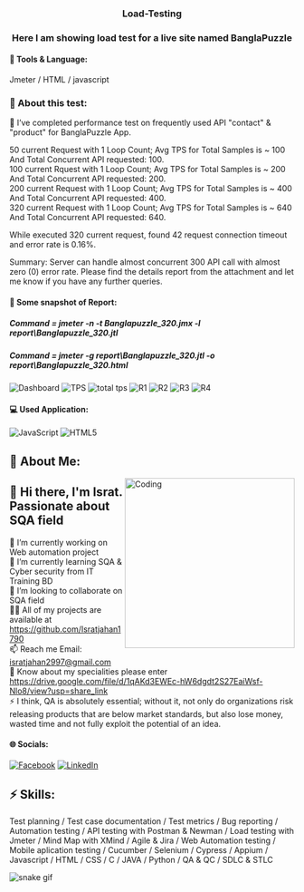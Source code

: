 <h3 align="center">Load-Testing</h3>
<h3 align="center">Here I am showing load test for a live site named BanglaPuzzle</h3>

#### 👯 Tools & Language: 
Jmeter /  HTML / javascript

### 💫 About this test:
🔭 I’ve completed performance test on frequently used API "contact" & "product" for BanglaPuzzle App.


50  current Request with 1 Loop Count; Avg TPS for Total Samples is ~ 100 And Total Concurrent API requested: 100.<br>
100 current Rquest with 1 Loop Count; Avg TPS for Total Samples is ~ 200 And Total Concurrent API requested: 200.<br>
200 current Request with 1 Loop Count; Avg TPS for Total Samples is ~ 400 And Total Concurrent API requested: 400.<br>
320 current Request with 1 Loop Count; Avg TPS for Total Samples is ~ 640 And Total Concurrent API requested: 640.<br>

While executed 320 current request, found 42 request connection timeout and error rate is 0.16%. 

Summary: Server can handle almost concurrent 300 API call with almost zero (0) error rate.
Please find the details report from the attachment and  let me know if you have any further queries.


#### 👯 Some snapshot of Report:

##### Command = jmeter -n -t Banglapuzzle_320.jmx -l report\Banglapuzzle_320.jtl
##### Command = jmeter -g report\Banglapuzzle_320.jtl -o report\Banglapuzzle_320.html
![Dashboard](https://user-images.githubusercontent.com/112747904/199405306-f39ba8ca-a88e-4728-8667-6f6ea6866f0e.PNG)
![TPS](https://user-images.githubusercontent.com/112747904/199405330-9de2eb9b-d6c5-4a43-ba1b-ea3968e83a4e.PNG)
![total tps](https://user-images.githubusercontent.com/112747904/199405336-596caecd-71e8-412d-a368-268d127850b1.PNG)
![R1](https://user-images.githubusercontent.com/112747904/199405370-cb3627a4-5b14-4907-a0d4-04940c2a05bd.PNG)
![R2](https://user-images.githubusercontent.com/112747904/199405377-1fe94e61-d0b5-4df8-bdfa-d0297ce8e6a0.PNG)
![R3](https://user-images.githubusercontent.com/112747904/199405362-1d13fcaf-39a1-4bf6-add1-a83dee8a1efb.PNG)
![R4](https://user-images.githubusercontent.com/112747904/199405366-06b02c76-6ed6-47be-909b-5e7c41cc2ffd.PNG)



#### 💻 Used Application:
![JavaScript](https://img.shields.io/badge/javascript-%23323330.svg?style=for-the-badge&logo=javascript&logoColor=%23F7DF1E) 
![HTML5](https://img.shields.io/badge/html5-%23E34F26.svg?style=for-the-badge&logo=html5&logoColor=white) 

## 💫 About Me:
<img align="right" alt="Coding" width="300" src="https://i.imgur.com/tN5CW8d.gif">

## 👋 Hi there, I'm Israt. Passionate about SQA field
🔭 I’m currently working on Web automation project<br>🌱 I’m currently learning SQA & Cyber security from IT Training BD<br>👯 I’m looking to collaborate on SQA field<br>👨‍💻 All of my projects are available at https://github.com/Isratjahan1790<br>📫 Reach me Email: isratjahan2997@gmail.com<br>📄 Know about my specialities please enter https://drive.google.com/file/d/1qAKd3EWEc-hW6dgdt2S27EaiWsf-Nlo8/view?usp=share_link<br>⚡ I think, QA is absolutely essential; without it, not only do organizations risk releasing products that are below market standards, but also lose money, wasted time and not fully exploit the potential of an idea.


#### 🌐 Socials:
[![Facebook](https://img.shields.io/badge/Facebook-%231877F2.svg?logo=Facebook&logoColor=white)](https://facebook.com/ishratjahan.1790) 
[![LinkedIn](https://img.shields.io/badge/LinkedIn-%230077B5.svg?logo=linkedin&logoColor=white)](https://linkedin.com/in/israt-jahan1790) 

## ⚡ Skills:
Test planning / Test case documentation / Test metrics / Bug reporting / Automation testing / API testing with Postman & Newman / Load testing with Jmeter / Mind Map with XMind / Agile & Jira /  Web Automation testing / Mobile aplication testing / Cucumber / Selenium / Cypress / Appium / Javascript /  HTML / CSS / C / JAVA / Python / QA & QC / SDLC & STLC

![snake gif](https://github.com/Isratjahan1790/Isratjahan1790/blob/output/github-contribution-grid-snake.gif)


